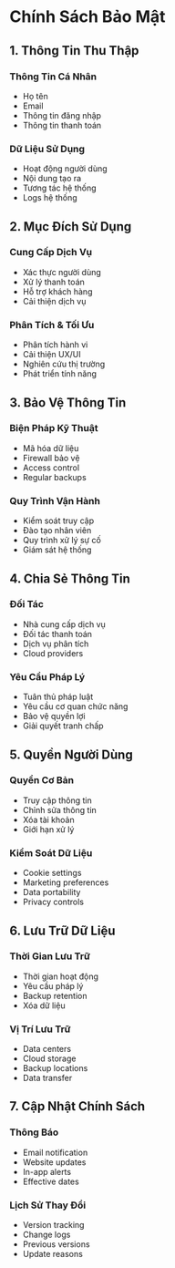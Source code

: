 # Chính Sách Bảo Mật

## 1. Thông Tin Thu Thập

### Thông Tin Cá Nhân

- Họ tên
- Email
- Thông tin đăng nhập
- Thông tin thanh toán

### Dữ Liệu Sử Dụng

- Hoạt động người dùng
- Nội dung tạo ra
- Tương tác hệ thống
- Logs hệ thống

## 2. Mục Đích Sử Dụng

### Cung Cấp Dịch Vụ

- Xác thực người dùng
- Xử lý thanh toán
- Hỗ trợ khách hàng
- Cải thiện dịch vụ

### Phân Tích & Tối Ưu

- Phân tích hành vi
- Cải thiện UX/UI
- Nghiên cứu thị trường
- Phát triển tính năng

## 3. Bảo Vệ Thông Tin

### Biện Pháp Kỹ Thuật

- Mã hóa dữ liệu
- Firewall bảo vệ
- Access control
- Regular backups

### Quy Trình Vận Hành

- Kiểm soát truy cập
- Đào tạo nhân viên
- Quy trình xử lý sự cố
- Giám sát hệ thống

## 4. Chia Sẻ Thông Tin

### Đối Tác

- Nhà cung cấp dịch vụ
- Đối tác thanh toán
- Dịch vụ phân tích
- Cloud providers

### Yêu Cầu Pháp Lý

- Tuân thủ pháp luật
- Yêu cầu cơ quan chức năng
- Bảo vệ quyền lợi
- Giải quyết tranh chấp

## 5. Quyền Người Dùng

### Quyền Cơ Bản

- Truy cập thông tin
- Chỉnh sửa thông tin
- Xóa tài khoản
- Giới hạn xử lý

### Kiểm Soát Dữ Liệu

- Cookie settings
- Marketing preferences
- Data portability
- Privacy controls

## 6. Lưu Trữ Dữ Liệu

### Thời Gian Lưu Trữ

- Thời gian hoạt động
- Yêu cầu pháp lý
- Backup retention
- Xóa dữ liệu

### Vị Trí Lưu Trữ

- Data centers
- Cloud storage
- Backup locations
- Data transfer

## 7. Cập Nhật Chính Sách

### Thông Báo

- Email notification
- Website updates
- In-app alerts
- Effective dates

### Lịch Sử Thay Đổi

- Version tracking
- Change logs
- Previous versions
- Update reasons

